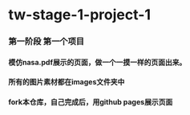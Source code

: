 # tw-stage-1-project-1
### 第一阶段 第一个项目

#### 模仿nasa.pdf展示的页面，做一个一摸一样的页面出来。

#### 所有的图片素材都在images文件夹中

#### fork本仓库，自己完成后，用github pages展示页面

